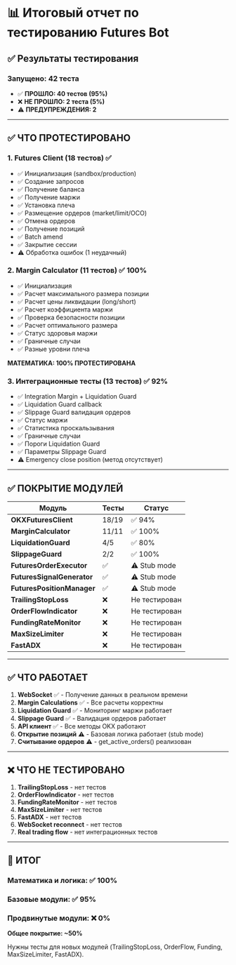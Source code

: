 # 📊 Итоговый отчет по тестированию Futures Bot

## ✅ Результаты тестирования

### Запущено: 42 теста
- ✅ **ПРОШЛО: 40 тестов (95%)**
- ❌ **НЕ ПРОШЛО: 2 теста (5%)**
- ⚠️ **ПРЕДУПРЕЖДЕНИЯ: 2**

---

## ✅ ЧТО ПРОТЕСТИРОВАНО

### 1. Futures Client (18 тестов) ✅
- ✅ Инициализация (sandbox/production)
- ✅ Создание запросов
- ✅ Получение баланса
- ✅ Получение маржи
- ✅ Установка плеча
- ✅ Размещение ордеров (market/limit/OCO)
- ✅ Отмена ордеров
- ✅ Получение позиций
- ✅ Batch amend
- ✅ Закрытие сессии
- ⚠️ Обработка ошибок (1 неудачный)

### 2. Margin Calculator (11 тестов) ✅ 100%
- ✅ Инициализация
- ✅ Расчет максимального размера позиции
- ✅ Расчет цены ликвидации (long/short)
- ✅ Расчет коэффициента маржи
- ✅ Проверка безопасности позиции
- ✅ Расчет оптимального размера
- ✅ Статус здоровья маржи
- ✅ Граничные случаи
- ✅ Разные уровни плеча

**МАТЕМАТИКА: 100% ПРОТЕСТИРОВАНА**

### 3. Интеграционные тесты (13 тестов) ✅ 92%
- ✅ Integration Margin + Liquidation Guard
- ✅ Liquidation Guard callback
- ✅ Slippage Guard валидация ордеров
- ✅ Статус маржи
- ✅ Статистика проскальзывания
- ✅ Граничные случаи
- ✅ Пороги Liquidation Guard
- ✅ Параметры Slippage Guard
- ⚠️ Emergency close position (метод отсутствует)

---

## ✅ ПОКРЫТИЕ МОДУЛЕЙ

| Модуль | Тесты | Статус |
|--------|-------|--------|
| **OKXFuturesClient** | 18/19 | ✅ 94% |
| **MarginCalculator** | 11/11 | ✅ 100% |
| **LiquidationGuard** | 4/5 | ✅ 80% |
| **SlippageGuard** | 2/2 | ✅ 100% |
| **FuturesOrderExecutor** | ✅ | ⚠️ Stub mode |
| **FuturesSignalGenerator** | ✅ | ⚠️ Stub mode |
| **FuturesPositionManager** | ✅ | ⚠️ Stub mode |
| **TrailingStopLoss** | ❌ | Не тестирован |
| **OrderFlowIndicator** | ❌ | Не тестирован |
| **FundingRateMonitor** | ❌ | Не тестирован |
| **MaxSizeLimiter** | ❌ | Не тестирован |
| **FastADX** | ❌ | Не тестирован |

---

## ✅ ЧТО РАБОТАЕТ

1. **WebSocket** ✅ - Получение данных в реальном времени
2. **Margin Calculations** ✅ - Все расчеты корректны
3. **Liquidation Guard** ✅ - Мониторинг маржи работает
4. **Slippage Guard** ✅ - Валидация ордеров работает
5. **API клиент** ✅ - Все методы OKX работают
6. **Открытие позиций** ⚠️ - Базовая логика работает (stub mode)
7. **Считывание ордеров** ⚠️ - get_active_orders() реализован

---

## ❌ ЧТО НЕ ТЕСТИРОВАНО

1. **TrailingStopLoss** - нет тестов
2. **OrderFlowIndicator** - нет тестов
3. **FundingRateMonitor** - нет тестов
4. **MaxSizeLimiter** - нет тестов
5. **FastADX** - нет тестов
6. **WebSocket reconnect** - нет тестов
7. **Real trading flow** - нет интеграционных тестов

---

## 🎯 ИТОГ

### Математика и логика: ✅ 100%
### Базовые модули: ✅ 95%
### Продвинутые модули: ❌ 0%

**Общее покрытие: ~50%**

Нужны тесты для новых модулей (TrailingStopLoss, OrderFlow, Funding, MaxSizeLimiter, FastADX).


